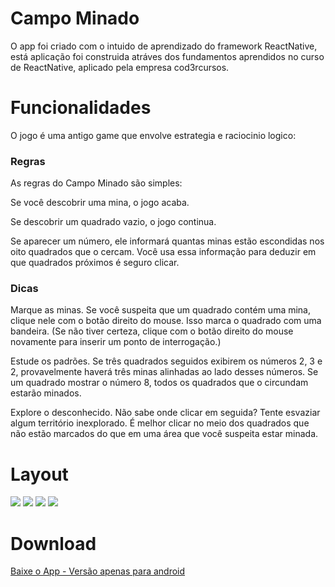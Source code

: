# Campo Minado

O app foi criado com o intuido de aprendizado do framework ReactNative, está aplicação 
foi construida atráves dos fundamentos aprendidos no curso de ReactNative, aplicado pela empresa cod3rcursos.

# Funcionalidades

O jogo é uma antigo game que envolve estrategia e raciocinio logico:

### Regras

As regras do Campo Minado são simples:

Se você descobrir uma mina, o jogo acaba.

Se descobrir um quadrado vazio, o jogo continua.

Se aparecer um número, ele informará quantas minas estão escondidas nos oito quadrados que o cercam. 
Você usa essa informação para deduzir em que quadrados próximos é seguro clicar.

### Dicas

Marque as minas. Se você suspeita que um quadrado contém uma mina, clique nele com o botão direito do mouse. 
Isso marca o quadrado com uma bandeira. (Se não tiver certeza, clique com o botão direito do mouse novamente 
para inserir um ponto de interrogação.)

Estude os padrões. Se três quadrados seguidos exibirem os números 2, 3 e 2, provavelmente haverá três minas 
alinhadas ao lado desses números. Se um quadrado mostrar o número 8, todos os quadrados que o circundam estarão 
minados.

Explore o desconhecido. Não sabe onde clicar em seguida? Tente esvaziar algum território inexplorado. 
É melhor clicar no meio dos quadrados que não estão marcados do que em uma área que você suspeita estar minada.

# Layout

<div display="flex">

<img src='https://user-images.githubusercontent.com/60934938/197194529-40447d43-6f16-4597-ae4d-82a13cc3323d.png'/>

<img src='https://user-images.githubusercontent.com/60934938/197195131-0b0c743e-417a-410d-aa29-ce4920797abb.png'/>

<img src='https://user-images.githubusercontent.com/60934938/197195273-69f6ca21-6dc3-4c2a-8bd2-3ba4de8ddc70.png'/>

<img src='https://user-images.githubusercontent.com/60934938/197195361-5ed19edc-c6ad-4d24-9bbd-22272938369b.png'/>
</div>

# Download

<a href="https://www.mediafire.com/file/o5n3pm5ji3c7b9v/CampoMinado.apk/file">Baixe o App - Versão apenas para android</a>
